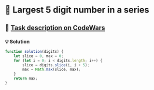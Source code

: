 # 📝 Largest 5 digit number in a series

## 🔗 [Task description on CodeWars](https://www.codewars.com/kata/51675d17e0c1bed195000001)

### 💡 Solution

```javascript
function solution(digits) {
    let slice = 0, max = 0;
    for (let i = 0; i < digits.length; i++) {
        slice = digits.slice(i, i + 5);
        max = Math.max(slice, max);
    }
    return max;
}
```
